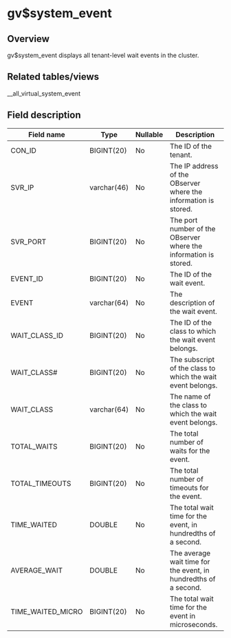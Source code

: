 gv$system_event 
====================================



Overview 
-----------------

gv$system_event displays all tenant-level wait events in the cluster. 

Related tables/views 
-----------------------------

__all_virtual_system_event

Field description 
--------------------------



|   **Field name**   |  **Type**   | **Nullable** |                         **Description**                          |
|--------------------|-------------|--------------|------------------------------------------------------------------|
| CON_ID             | BIGINT(20)  | No           | The ID of the tenant.                                            |
| SVR_IP             | varchar(46) | No           | The IP address of the OBserver where the information is stored.  |
| SVR_PORT           | BIGINT(20)  | No           | The port number of the OBserver where the information is stored. |
| EVENT_ID           | BIGINT(20)  | No           | The ID of the wait event.                                        |
| EVENT              | varchar(64) | No           | The description of the wait event.                               |
| WAIT_CLASS_ID      | BIGINT(20)  | No           | The ID of the class to which the wait event belongs.             |
| WAIT_CLASS#        | BIGINT(20)  | No           | The subscript of the class to which the wait event belongs.      |
| WAIT_CLASS         | varchar(64) | No           | The name of the class to which the wait event belongs.           |
| TOTAL_WAITS        | BIGINT(20)  | No           | The total number of waits for the event.                         |
| TOTAL_TIMEOUTS     | BIGINT(20)  | No           | The total number of timeouts for the event.                      |
| TIME_WAITED       | DOUBLE      | No           | The total wait time for the event, in hundredths of a second.    |
| AVERAGE_WAIT       | DOUBLE      | No           | The average wait time for the event, in hundredths of a second.  |
| TIME_WAITED_MICRO | BIGINT(20)  | No           | The total wait time for the event in microseconds.               |


